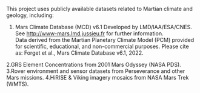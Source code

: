 This project uses publicly available datasets related to Martian climate and geology, including:

1. Mars Climate Database (MCD) v6.1
  Developed by LMD/IAA/ESA/CNES.
  See http://www-mars.lmd.jussieu.fr for further information.  
  Data derived from the Martian Planetary Climate Model (PCM) provided for scientific, educational, and non-commercial purposes.
  Please cite as: Forget et al., Mars Climate Database v6.1, 2022.

2.GRS Element Concentrations from 2001 Mars Odyssey (NASA PDS).
3.Rover environment and sensor datasets from Perseverance and other Mars missions.
4.HiRISE & Viking imagery mosaics from NASA Mars Trek (WMTS).
